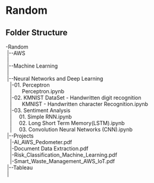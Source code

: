 # Random

Folder Structure
------------------------------------------------------------
-Random\
&nbsp;|--AWS\
&nbsp;|\
&nbsp;|--Machine Learning\
&nbsp;|\
&nbsp;|--Neural Networks and Deep Learning\
&nbsp;&nbsp;&nbsp;|-01. Perceptron\
&nbsp;&nbsp;&nbsp;|&nbsp;&nbsp;&nbsp;&nbsp;&nbsp;&nbsp; Perceptron.ipynb\
&nbsp;&nbsp;&nbsp;|-02. KMNIST DataSet - Handwritten digit recognition\
&nbsp;&nbsp;&nbsp;|&nbsp;&nbsp;&nbsp;&nbsp;&nbsp;&nbsp; KMNIST - Handwritten character Recognition.ipynb\
&nbsp;&nbsp;&nbsp;|-03. Sentiment Analysis\
&nbsp;&nbsp;&nbsp;|&nbsp;&nbsp;&nbsp;&nbsp;&nbsp;01. Simple RNN.ipynb\
&nbsp;&nbsp;&nbsp;|&nbsp;&nbsp;&nbsp;&nbsp;&nbsp;02. Long Short Term Memory(LSTM).ipynb\
&nbsp;&nbsp;&nbsp;|&nbsp;&nbsp;&nbsp;&nbsp;&nbsp;03. Convolution Neural Networks (CNN).ipynb\
&nbsp;|--Projects\
&nbsp;&nbsp;&nbsp;|-AI_AWS_Pedometer.pdf\
&nbsp;&nbsp;&nbsp;|-Document Data Extraction.pdf\
&nbsp;&nbsp;&nbsp;|-Risk_Classification_Machine_Learning.pdf\
&nbsp;&nbsp;&nbsp;|-Smart_Waste_Management_AWS_IoT.pdf\
&nbsp;|--Tableau\
&nbsp;|
